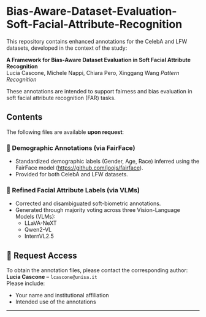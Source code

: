 # Bias-Aware-Dataset-Evaluation-Soft-Facial-Attribute-Recognition

This repository contains enhanced annotations for the CelebA and LFW datasets, developed in the context of the study:

**A Framework for Bias-Aware Dataset Evaluation in Soft Facial Attribute Recognition**  
Lucia Cascone, Michele Nappi, Chiara Pero, Xinggang Wang 
*Pattern Recognition*

These annotations are intended to support fairness and bias evaluation in soft facial attribute recognition (FAR) tasks.

## Contents

The following files are available **upon request**:

### 🔹 Demographic Annotations (via FairFace)
- Standardized demographic labels (Gender, Age, Race) inferred using the FairFace model (https://github.com/joojs/fairface).
- Provided for both CelebA and LFW datasets.

### 🔹 Refined Facial Attribute Labels (via VLMs)
- Corrected and disambiguated soft-biometric annotations.
- Generated through majority voting across three Vision-Language Models (VLMs):
  - LLaVA-NeXT
  - Qwen2-VL
  - InternVL2.5

## 📩 Request Access

To obtain the annotation files, please contact the corresponding author:  
**Lucia Cascone** – `lcascone@unisa.it`  
Please include:
- Your name and institutional affiliation
- Intended use of the annotations

---
